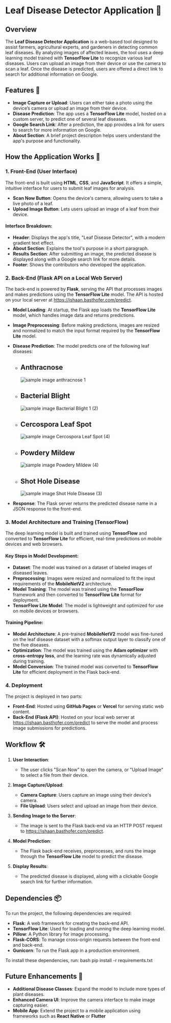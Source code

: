 # Leaf Disease Detector Application 🌿

## Overview
The **Leaf Disease Detector Application** is a web-based tool designed to assist farmers, agricultural experts, and gardeners in detecting common leaf diseases. By analyzing images of affected leaves, the tool uses a deep learning model trained with **TensorFlow Lite** to recognize various leaf diseases. Users can upload an image from their device or use the camera to scan a leaf. Once the disease is predicted, users are offered a direct link to search for additional information on Google.

## Features 🌟
- **Image Capture or Upload**: Users can either take a photo using the device’s camera or upload an image from their device.
- **Disease Prediction**: The app uses a **TensorFlow Lite** model, hosted on a custom server, to predict one of several leaf diseases.
- **Google Search Link**: After a prediction, the app provides a link for users to search for more information on Google.
- **About Section**: A brief project description helps users understand the app's purpose and functionality.

## How the Application Works 🚀

### 1. **Front-End (User Interface)**
The front-end is built using **HTML**, **CSS**, and **JavaScript**. It offers a simple, intuitive interface for users to submit leaf images for analysis.

- **Scan Now Button**: Opens the device's camera, allowing users to take a live photo of a leaf.
- **Upload Image Button**: Lets users upload an image of a leaf from their device.

#### Interface Breakdown:
- **Header**: Displays the app's title, "Leaf Disease Detector", with a modern gradient text effect.
- **About Section**: Explains the tool's purpose in a short paragraph.
- **Results Section**: After submitting an image, the predicted disease is displayed along with a Google search link for more details.
- **Footer**: Shows the contributors who developed the application.

### 2. **Back-End (Flask API on a Local Web Server)**
The back-end is powered by **Flask**, serving the API that processes images and makes predictions using the **TensorFlow Lite** model. The API is hosted on your local server at https://ishaan.basthofer.com/predict.

- **Model Loading**: At startup, the Flask app loads the **TensorFlow Lite** model, which handles image data and returns predictions.
- **Image Preprocessing**: Before making predictions, images are resized and normalized to match the input format required by the **TensorFlow Lite** model.
- **Disease Prediction**: The model predicts one of the following leaf diseases:
  - ## Anthracnose
    ![sample image anthracnose 1](https://github.com/user-attachments/assets/4f3fc83a-fe76-47bc-989f-0decd2e3d89f)

  - ## Bacterial Blight
    ![sample image Bacterial Blight 1 (2)](https://github.com/user-attachments/assets/6bd69652-81b5-4541-8643-d12b47e2f6d1)

  - ## Cercospora Leaf Spot
    ![sample image Cercospora Leaf Spot (4)](https://github.com/user-attachments/assets/95c4079f-51e2-4123-9d18-864aa32e0675)

  - ## Powdery Mildew
    ![sample image Powdery Mildew (4)](https://github.com/user-attachments/assets/47f74d64-4dba-431b-9463-e64705fff2d2)

  - ## Shot Hole Disease
    ![sample image Shot Hole Disease (3)](https://github.com/user-attachments/assets/98f9baa2-8fd0-4f7d-8865-b14131021bf9)

- **Response**: The Flask server returns the predicted disease name in a JSON response to the front-end.

### 3. **Model Architecture and Training (TensorFlow)**
The deep learning model is built and trained using **TensorFlow** and converted to **TensorFlow Lite** for efficient, real-time predictions on mobile devices and web browsers.

#### Key Steps in Model Development:
- **Dataset**: The model was trained on a dataset of labeled images of diseased leaves.
- **Preprocessing**: Images were resized and normalized to fit the input requirements of the **MobileNetV2** architecture.
- **Model Training**: The model was trained using the **TensorFlow** framework and then converted to **TensorFlow Lite** format for deployment.
- **TensorFlow Lite Model**: The model is lightweight and optimized for use on mobile devices or browsers.

#### Training Pipeline:
- **Model Architecture**: A pre-trained **MobileNetV2** model was fine-tuned on the leaf disease dataset with a softmax output layer to classify one of the five diseases.
- **Optimization**: The model was trained using the **Adam optimizer** with **cross-entropy loss**, and the learning rate was dynamically adjusted during training.
- **Model Conversion**: The trained model was converted to **TensorFlow Lite** for efficient deployment in the Flask back-end.

### 4. **Deployment**
The project is deployed in two parts:

- **Front-End**: Hosted using **GitHub Pages** or **Vercel** for serving static web content.
- **Back-End (Flask API)**: Hosted on your local web server at https://ishaan.basthofer.com/predict to serve the model and process image submissions for predictions.

## Workflow 🛠️

1. **User Interaction**:
   - The user clicks "Scan Now" to open the camera, or "Upload Image" to select a file from their device.

2. **Image Capture/Upload**:
   - **Camera Capture**: Users capture an image using their device's camera.
   - **File Upload**: Users select and upload an image from their device.

3. **Sending Image to the Server**:
   - The image is sent to the Flask back-end via an HTTP POST request to https://ishaan.basthofer.com/predict.

4. **Model Prediction**:
   - The Flask back-end receives, preprocesses, and runs the image through the **TensorFlow Lite** model to predict the disease.

5. **Display Results**:
   - The predicted disease is displayed, along with a clickable Google search link for further information.

## Dependencies 📦
To run the project, the following dependencies are required:

- **Flask**: A web framework for creating the back-end API.
- **TensorFlow Lite**: Used for loading and running the deep learning model.
- **Pillow**: A Python library for image processing.
- **Flask-CORS**: To manage cross-origin requests between the front-end and back-end.
- **Gunicorn**: To run the Flask app in a production environment.

To install these dependencies, run:
bash
pip install -r requirements.txt




## Future Enhancements 🔮
- **Additional Disease Classes**: Expand the model to include more types of plant diseases.
- **Enhanced Camera UI**: Improve the camera interface to make image capturing easier.
- **Mobile App**: Extend the project to a mobile application using frameworks such as **React Native** or **Flutter**
